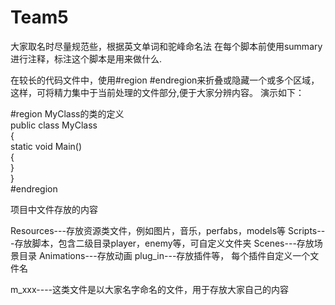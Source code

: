 # Team5
大家取名时尽量规范些，根据英文单词和驼峰命名法
在每个脚本前使用summary进行注释，标注这个脚本是用来做什么.


在较长的代码文件中，使用#region #endregion来折叠或隐藏一个或多个区域，这样，可将精力集中于当前处理的文件部分,便于大家分辨内容。 
演示如下：

 #region MyClass的类的定义  
public class MyClass   
{  
    static void Main()   
    {  
    }  
}  
#endregion 


项目中文件存放的内容

Resources---存放资源类文件，例如图片，音乐，perfabs，models等
Scripts---存放脚本，包含二级目录player，enemy等，可自定义文件夹
Scenes---存放场景目录
Animations---存放动画
plug_in---存放插件等， 每个插件自定义一个文件名

m_xxx----这类文件是以大家名字命名的文件，用于存放大家自己的内容






  


